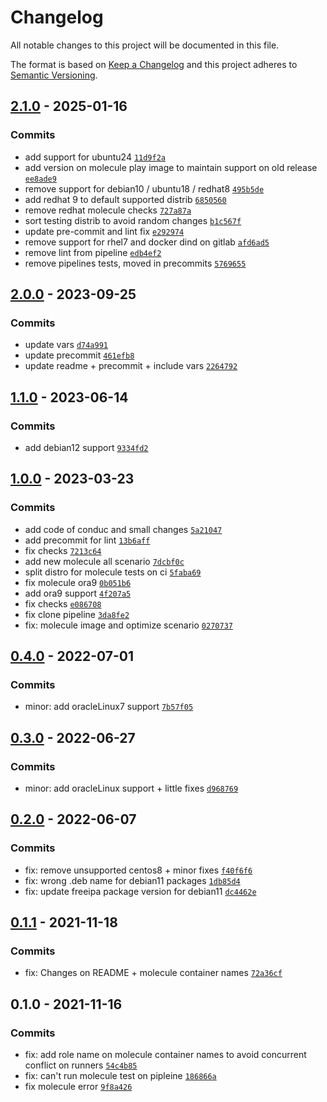 # Changelog

All notable changes to this project will be documented in this file.

The format is based on [Keep a Changelog](https://keepachangelog.com/en/1.0.0/)
and this project adheres to [Semantic Versioning](https://semver.org/spec/v2.0.0.html).

## [2.1.0](https://github.com/lotusnoir/ansible-apps_freeipa_client/compare/2.0.0...2.1.0) - 2025-01-16

### Commits

- add support for ubuntu24 [`11d9f2a`](https://github.com/lotusnoir/ansible-apps_freeipa_client/commit/11d9f2a8aca33d9ab62409205db5ce7d20db274b)
- add version on molecule play image to maintain support on old release [`ee8ade9`](https://github.com/lotusnoir/ansible-apps_freeipa_client/commit/ee8ade950e6063781e0b04ce4d669dbd4b3d6b75)
- remove support for debian10 / ubuntu18 / redhat8 [`495b5de`](https://github.com/lotusnoir/ansible-apps_freeipa_client/commit/495b5dea5dcccc8775edae7b716ae09920046b92)
- add redhat 9 to default supported distrib [`6850560`](https://github.com/lotusnoir/ansible-apps_freeipa_client/commit/6850560e219fef50e90cd32137a4835182c47483)
- remove redhat molecule checks [`727a87a`](https://github.com/lotusnoir/ansible-apps_freeipa_client/commit/727a87a0f513c0dfb2f89722ec30409581adef6e)
- sort testing distrib to avoid random changes [`b1c567f`](https://github.com/lotusnoir/ansible-apps_freeipa_client/commit/b1c567f2222378b06f7e4c5b9b498502e1df078b)
- update pre-commit and lint fix [`e292974`](https://github.com/lotusnoir/ansible-apps_freeipa_client/commit/e292974e370c05fc500a25ba8883c7b4bbc2a4ed)
- remove support for rhel7 and docker dind on gitlab [`afd6ad5`](https://github.com/lotusnoir/ansible-apps_freeipa_client/commit/afd6ad599e697b0c29e79fb522550d2c14750b65)
- remove lint from pipeline [`edb4ef2`](https://github.com/lotusnoir/ansible-apps_freeipa_client/commit/edb4ef2aa16776229d9414ea876865480fb8bc71)
- remove pipelines tests, moved in precommits [`5769655`](https://github.com/lotusnoir/ansible-apps_freeipa_client/commit/5769655359393cd910836a947e93472d7bd2a95a)

## [2.0.0](https://github.com/lotusnoir/ansible-apps_freeipa_client/compare/1.1.0...2.0.0) - 2023-09-25

### Commits

- update vars [`d74a991`](https://github.com/lotusnoir/ansible-apps_freeipa_client/commit/d74a9911ececc46d87d2c94b76886a56c9bcf1b3)
- update precommit [`461efb8`](https://github.com/lotusnoir/ansible-apps_freeipa_client/commit/461efb8903dc83289aecf93a1b2317c3970b5b5c)
- update readme + precommit + include vars [`2264792`](https://github.com/lotusnoir/ansible-apps_freeipa_client/commit/2264792f1539958be94fa82fd8923f84c4c6bfac)

## [1.1.0](https://github.com/lotusnoir/ansible-apps_freeipa_client/compare/1.0.0...1.1.0) - 2023-06-14

### Commits

- add debian12 support [`9334fd2`](https://github.com/lotusnoir/ansible-apps_freeipa_client/commit/9334fd29d74a849e2ed383c055d34864e559d86e)

## [1.0.0](https://github.com/lotusnoir/ansible-apps_freeipa_client/compare/0.4.0...1.0.0) - 2023-03-23

### Commits

- add code of conduc and small changes [`5a21047`](https://github.com/lotusnoir/ansible-apps_freeipa_client/commit/5a2104719feb9b31900a8f28b591b92cbee518f5)
- add precommit for lint [`13b6aff`](https://github.com/lotusnoir/ansible-apps_freeipa_client/commit/13b6affc26684ac916752a1b242d3b3aa685c395)
- fix checks [`7213c64`](https://github.com/lotusnoir/ansible-apps_freeipa_client/commit/7213c647c8b6c5303156d428316a8ada1065ab9e)
- add new molecule all scenario [`7dcbf0c`](https://github.com/lotusnoir/ansible-apps_freeipa_client/commit/7dcbf0c0846873faaf98e9fa3721dcd5428e90f8)
- split distro for molecule tests on ci [`5faba69`](https://github.com/lotusnoir/ansible-apps_freeipa_client/commit/5faba697ebc584aec3003493a1e757ade4325162)
- fix molecule ora9 [`0b051b6`](https://github.com/lotusnoir/ansible-apps_freeipa_client/commit/0b051b6a9d244d07a4e203249f6de0a7d771b8b0)
- add ora9 support [`4f207a5`](https://github.com/lotusnoir/ansible-apps_freeipa_client/commit/4f207a57b43f1d09796abb39ea41d1c275b637a9)
- fix checks [`e086708`](https://github.com/lotusnoir/ansible-apps_freeipa_client/commit/e086708109696e927268992b07948b33e45c3e98)
- fix clone pipeline [`3da8fe2`](https://github.com/lotusnoir/ansible-apps_freeipa_client/commit/3da8fe2f3c5f38ef71b85579ba9d44a9c5d9c9b9)
- fix: molecule image and optimize scenario [`0270737`](https://github.com/lotusnoir/ansible-apps_freeipa_client/commit/0270737856aff19604f797b1b51b8d68cd821b54)

## [0.4.0](https://github.com/lotusnoir/ansible-apps_freeipa_client/compare/0.3.0...0.4.0) - 2022-07-01

### Commits

- minor: add oracleLinux7 support [`7b57f05`](https://github.com/lotusnoir/ansible-apps_freeipa_client/commit/7b57f0531caadaa9823ca55e8b3a7d3245abb998)

## [0.3.0](https://github.com/lotusnoir/ansible-apps_freeipa_client/compare/0.2.0...0.3.0) - 2022-06-27

### Commits

- minor: add oracleLinux support + little fixes [`d968769`](https://github.com/lotusnoir/ansible-apps_freeipa_client/commit/d968769a3e68799006c79089546c1f4901c51963)

## [0.2.0](https://github.com/lotusnoir/ansible-apps_freeipa_client/compare/0.1.1...0.2.0) - 2022-06-07

### Commits

- fix: remove unsupported centos8 + minor fixes [`f40f6f6`](https://github.com/lotusnoir/ansible-apps_freeipa_client/commit/f40f6f6656bcec3dbe7e4a171ff7a8eab72f3b20)
- fix: wrong .deb name for debian11 packages [`1db85d4`](https://github.com/lotusnoir/ansible-apps_freeipa_client/commit/1db85d42edda2b2cffdba41e0fa33c2f91541740)
- fix: update freeipa package version for debian11 [`dc4462e`](https://github.com/lotusnoir/ansible-apps_freeipa_client/commit/dc4462e0acead66a615ad8af79d8553bec42660f)

## [0.1.1](https://github.com/lotusnoir/ansible-apps_freeipa_client/compare/0.1.0...0.1.1) - 2021-11-18

### Commits

- fix: Changes on README + molecule container names [`72a36cf`](https://github.com/lotusnoir/ansible-apps_freeipa_client/commit/72a36cf63a8e89b8ddc2f7aa2406a5464e9baf25)

## 0.1.0 - 2021-11-16

### Commits

- fix: add role name on molecule container names to avoid concurrent conflict on runners [`54c4b85`](https://github.com/lotusnoir/ansible-apps_freeipa_client/commit/54c4b85e081b05381c3373a579b0650c00e31b5d)
- fix: can't run molecule test on pipleine [`186866a`](https://github.com/lotusnoir/ansible-apps_freeipa_client/commit/186866aea39ef4018f108478273837e0a7dd9e71)
- fix molecule error [`9f8a426`](https://github.com/lotusnoir/ansible-apps_freeipa_client/commit/9f8a4266d11ea58fa98726cde871f7c448f17032)
